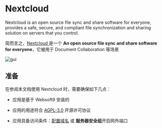# Nextcloud 

Nextcloud is an open source file sync and share software for everyone, provides a safe, secure, and compliant file synchronization and sharing solution on servers that you control.

简而言之，[Nextcloud ](https://nextcloud.com/) 是一个 **An open source file sync and share software for everyone**，它被用于 Document Collaboration  等场景


![gui](https://libs.websoft9.com/Websoft9/DocsPicture/zh/nextcloud/nextcloud-gui-websoft9.png)


## 准备

在参阅本文档使用 Nextcloud  时，需要确保如下几点：

- 应用是基于 Websoft9 安装的

- 应用的用途符合 [AGPL-3.0](https://opensource.org/licenses/AGPL-3.0) 开源许可协议

- 应用具备访问条件：[配置域名](./guide/appsetdomain) 或 **服务器安全组**开启网外端口